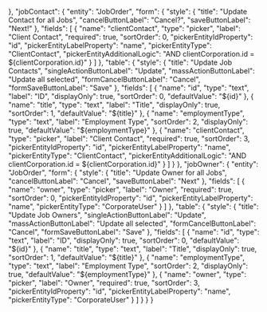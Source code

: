 },
  "jobContact": {
    "entity": "JobOrder",
    "form": {
      "style": {
        "title": "Update Contact for all Jobs",
        "cancelButtonLabel": "Cancel?",
        "saveButtonLabel": "Next!"
      },
      "fields": [
        {
          "name": "clientContact",
          "type": "picker",
          "label": "Client Contact",
          "required": true,
          "sortOrder": 0,
          "pickerEntityIdProperty": "id",
          "pickerEntityLabelProperty": "name",
          "pickerEntityType": "ClientContact",
          "pickerEntityAdditionalLogic": "AND clientCorporation.id = ${clientCorporation.id}"
        }
      ]
    },
    "table": {
      "style": {
        "title": "Update Job Contacts",
        "singleActionButtonLabel": "Update",
        "massActionButtonLabel": "Update all selected",
        "formCancelButtonLabel": "Cancel",
        "formSaveButtonLabel": "Save"
      },
      "fields": [
        {
          "name": "id",
          "type": "text",
          "label": "ID",
          "displayOnly": true,
          "sortOrder": 0,
          "defaultValue": "${id}"
        },
        {
          "name": "title",
          "type": "text",
          "label": "Title",
          "displayOnly": true,
          "sortOrder": 1,
          "defaultValue": "${title}"
        },
        {
          "name": "employmentType",
          "type": "text",
          "label": "Employment Type",
          "sortOrder": 2,
          "displayOnly": true,
          "defaultValue": "${employmentType}"
        },
        {
          "name": "clientContact",
          "type": "picker",
          "label": "Client Contact",
          "required": true,
          "sortOrder": 3,
          "pickerEntityIdProperty": "id",
          "pickerEntityLabelProperty": "name",
          "pickerEntityType": "ClientContact",
          "pickerEntityAdditionalLogic": "AND clientCorporation.id = ${clientCorporation.id}"
        }
      ]
    }
  },
  "jobOwner": {
    "entity": "JobOrder",
    "form": {
      "style": {
        "title": "Update Owner  for all Jobs",
        "cancelButtonLabel": "Cancel",
        "saveButtonLabel": "Next"
      },
      "fields": [
        {
          "name": "owner",
          "type": "picker",
          "label": "Owner",
          "required": true,
          "sortOrder": 0,
          "pickerEntityIdProperty": "id",
          "pickerEntityLabelProperty": "name",
          "pickerEntityType": "CorporateUser"
        }
      ]
    },
    "table": {
      "style": {
        "title": "Update Job Owners",
        "singleActionButtonLabel": "Update",
        "massActionButtonLabel": "Update all selected",
        "formCancelButtonLabel": "Cancel",
        "formSaveButtonLabel": "Save"
      },
      "fields": [
        {
          "name": "id",
          "type": "text",
          "label": "ID",
          "displayOnly": true,
          "sortOrder": 0,
          "defaultValue": "${id}"
        },
        {
          "name": "title",
          "type": "text",
          "label": "Title",
          "displayOnly": true,
          "sortOrder": 1,
          "defaultValue": "${title}"
        },
        {
          "name": "employmentType",
          "type": "text",
          "label": "Employment Type",
          "sortOrder": 2,
          "displayOnly": true,
          "defaultValue": "${employmentType}"
        },
        {
          "name": "owner",
          "type": "picker",
          "label": "Owner",
          "required": true,
          "sortOrder": 3,
          "pickerEntityIdProperty": "id",
          "pickerEntityLabelProperty": "name",
          "pickerEntityType": "CorporateUser"
        }
      ]
    }
  }
}
